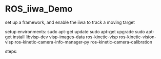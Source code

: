 # ROS_iiwa_Demo
set up a framework, and enable the iiwa to track a moving target

setup environments:
    sudo apt-get update
    sudo apt-get upgrade
    sudo apt-get install libvisp-dev visp-images-data ros-kinetic-visp ros-kinetic-vision-visp ros-kinetic-camera-info-manager-py ros-kinetic-camera-calibration

steps:

